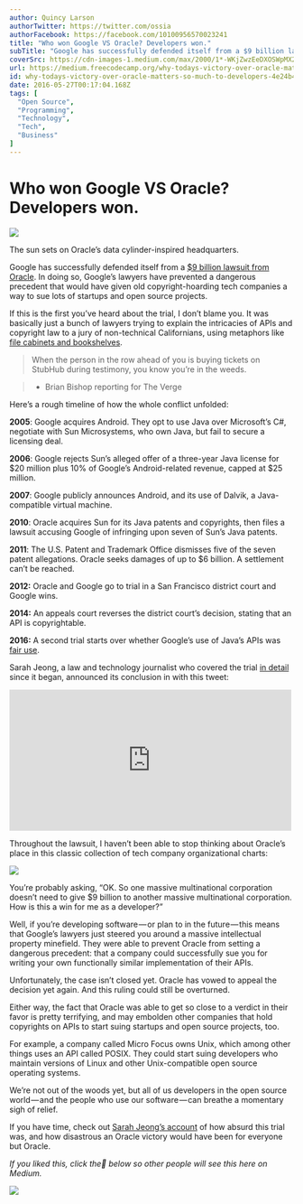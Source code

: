 ```yaml
---
author: Quincy Larson
authorTwitter: https://twitter.com/ossia
authorFacebook: https://facebook.com/10100956570023241
title: "Who won Google VS Oracle? Developers won."
subTitle: "Google has successfully defended itself from a $9 billion lawsuit from Oracle. In doing so, Google’s lawyers have prevented a dangerous p..."
coverSrc: https://cdn-images-1.medium.com/max/2000/1*-WKjZwzEeDXOSWpMX2cm5A.jpeg
url: https://medium.freecodecamp.org/why-todays-victory-over-oracle-matters-so-much-to-developers-4e24b4a368b5
id: why-todays-victory-over-oracle-matters-so-much-to-developers-4e24b4a368b5
date: 2016-05-27T00:17:04.168Z
tags: [
  "Open Source",
  "Programming",
  "Technology",
  "Tech",
  "Business"
]
---
```

# Who won Google VS Oracle? Developers won.







![](https://cdn-images-1.medium.com/max/2000/1*-WKjZwzEeDXOSWpMX2cm5A.jpeg)

The sun sets on Oracle’s data cylinder-inspired headquarters.







Google has successfully defended itself from a [$9 billion lawsuit from Oracle](http://www.wired.com/2016/05/oracle-google-case-will-decide-future-software/). In doing so, Google’s lawyers have prevented a dangerous precedent that would have given old copyright-hoarding tech companies a way to sue lots of startups and open source projects.

If this is the first you’ve heard about the trial, I don’t blame you. It was basically just a bunch of lawyers trying to explain the intricacies of APIs and copyright law to a jury of non-technical Californians, using metaphors like [file cabinets and bookshelves](http://www.theverge.com/2012/4/23/2961991/inside-oracle-vs-google-courtroom-questions-code-a-file-cabinet).

> When the person in the row ahead of you is buying tickets on StubHub during testimony, you know you’re in the weeds.

> - Brian Bishop reporting for The Verge

Here’s a rough timeline of how the whole conflict unfolded:

**2005**: Google acquires Android. They opt to use Java over Microsoft’s C#, negotiate with Sun Microsystems, who own Java, but fail to secure a licensing deal.

**2006**: Google rejects Sun’s alleged offer of a three-year Java license for $20 million plus 10% of Google’s Android-related revenue, capped at $25 million.

**2007**: Google publicly announces Android, and its use of Dalvik, a Java-compatible virtual machine.

**2010**: Oracle acquires Sun for its Java patents and copyrights, then files a lawsuit accusing Google of infringing upon seven of Sun’s Java patents.

**2011**: The U.S. Patent and Trademark Office dismisses five of the seven patent allegations. Oracle seeks damages of up to $6 billion. A settlement can’t be reached.

**2012:** Oracle and Google go to trial in a San Francisco district court and Google wins.

**2014:** An appeals court reverses the district court’s decision, stating that an API is copyrightable.

**2016:** A second trial starts over whether Google’s use of Java’s APIs was [fair use](https://www.eff.org/issues/coders/reverse-engineering-faq).

Sarah Jeong, a law and technology journalist who covered the trial [in detail](https://storify.com/sarahjeong) since it began, announced its conclusion in with this tweet:





<iframe width="500" height="250" src="https://medium.freecodecamp.org/media/19b349d7bd9b3c3dc8ede74c869204c6?postId=4e24b4a368b5" data-media-id="19b349d7bd9b3c3dc8ede74c869204c6" allowfullscreen="" frameborder="0"></iframe>





Throughout the lawsuit, I haven’t been able to stop thinking about Oracle’s place in this classic collection of tech company organizational charts:



![](https://cdn-images-1.medium.com/max/1600/1*RWCrbvRjOm7EbFoZO2WTjA.png)



You’re probably asking, “OK. So one massive multinational corporation doesn’t need to give $9 billion to another massive multinational corporation. How is this a win for me as a developer?”

Well, if you’re developing software — or plan to in the future — this means that Google’s lawyers just steered you around a massive intellectual property minefield. They were able to prevent Oracle from setting a dangerous precedent: that a company could successfully sue you for writing your own functionally similar implementation of their APIs.

Unfortunately, the case isn’t closed yet. Oracle has vowed to appeal the decision yet again. And this ruling could still be overturned.

Either way, the fact that Oracle was able to get so close to a verdict in their favor is pretty terrifying, and may embolden other companies that hold copyrights on APIs to start suing startups and open source projects, too.

For example, a company called Micro Focus owns Unix, which among other things uses an API called POSIX. They could start suing developers who maintain versions of Linux and other Unix-compatible open source operating systems.

We’re not out of the woods yet, but all of us developers in the open source world — and the people who use our software — can breathe a momentary sigh of relief.

If you have time, check out [Sarah Jeong’s account](http://motherboard.vice.com/read/why-the-very-silly-oracle-v-google-trial-actually-matters) of how absurd this trial was, and how disastrous an Oracle victory would have been for everyone but Oracle.

_If you liked this, click the💚 below so other people will see this here on Medium._



![](https://cdn-images-1.medium.com/max/1600/1*31StU5CNIHk8VDkSHWO6nA.gif)










